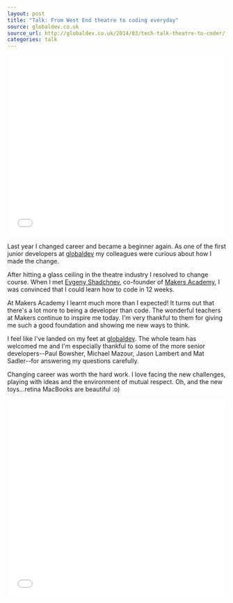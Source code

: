 ```yaml
---
layout: post
title: "Talk: From West End theatre to coding everyday"
source: globaldev.co.uk
source_url: http://globaldev.co.uk/2014/03/tech-talk-theatre-to-coder/
categories: talk
---
```

<iframe src="//player.vimeo.com/video/114144583" width="100%" height="415" frameborder="0" webkitallowfullscreen mozallowfullscreen allowfullscreen></iframe>

Last year I changed career and became a beginner again. As one of the first
junior developers at [globaldev] my colleagues were curious about how I made
the change.

After hitting a glass ceiling in the theatre industry I resolved to change
course. When I met [Evgeny Shadchnev], co-founder of [Makers Academy], I was
convinced that I could learn how to code in 12 weeks.

At Makers Academy I learnt much more than I expected! It turns out that there's
a lot more to being a developer than code. The wonderful teachers at Makers
continue to inspire me today. I'm very thankful to them for giving me such a
good foundation and showing me new ways to think.

I feel like I've landed on my feet at [globaldev]. The whole team has welcomed
me and I'm especially thankful to some of the more senior developers--Paul
Bowsher, Michael Mazour, Jason Lambert and Mat Sadler--for answering my
questions carefully.

Changing career was worth the hard work. I love facing the new challenges,
playing with ideas and the environment of mutual respect. Oh, and the new
toys...retina MacBooks are beautiful :o)

<iframe src="//www.slideshare.net/slideshow/embed_code/42636269" width="100%" height="455" frameborder="0" marginwidth="0" marginheight="0" scrolling="no"></iframe>

[globaldev]: http://globaldev.co.uk
[Makers Academy]: http://www.makersacademy.com
[Evgeny Shadchnev]: http://twitter.com/shadchnev
